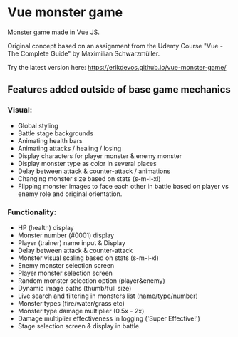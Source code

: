 # Vue monster game

Monster game made in Vue JS. 

Original concept based on an assignment from the Udemy Course "Vue - The Complete Guide" by Maximilian Schwarzmüller.

Try the latest version here: https://erikdevos.github.io/vue-monster-game/

## Features added outside of base game mechanics

### Visual:
- Global styling
- Battle stage backgrounds
- Animating health bars
- Animating attacks / healing / losing
- Display characters for player monster & enemy monster
- Display monster type as color in several places
- Delay between attack & counter-attack / animations
- Changing monster size based on stats (s-m-l-xl)
- Flipping monster images to face each other in battle based on player vs enemy role and original orientation.
  

### Functionality:
- HP (health) display
- Monster number (#0001) display
- Player (trainer) name input & Display
- Delay between attack & counter-attack
- Monster visual scaling based on stats (s-m-l-xl)
- Enemy monster selection screen
- Player monster selection screen
- Random monster selection option (player&enemy)
- Dynamic image paths (thumb/full size)
- Live search and filtering in monsters list (name/type/number)
- Monster types (fire/water/grass etc)
- Monster type damage multiplier (0.5x - 2x)
- Damage multiplier effectiveness in logging ('Super Effective!')
- Stage selection screen & display in battle.
  
